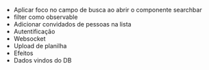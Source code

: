 * Aplicar foco no campo de busca ao abrir o componente searchbar
* filter como observable
* Adicionar convidados de pessoas na lista
* Autentificação
* Websocket
* Upload de planilha
* Efeitos
* Dados vindos do DB
